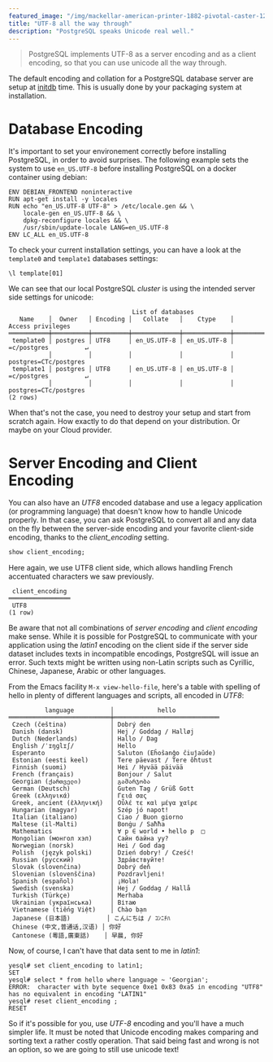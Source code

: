 ```yaml
---
featured_image: "/img/mackellar-american-printer-1882-pivotal-caster-1200rgb-2048x.jpg"
title: "UTF-8 all the way through"
description: "PostgreSQL speaks Unicode real well."
---
```


> PostgreSQL implements UTF-8 as a server encoding and as a client encoding,
> so that you can use unicode all the way through.

The default encoding and collation for a PostgreSQL database server are
setup at
[initdb](https://www.postgresql.org/docs/current/static/app-initdb.html)
time. This is usually done by your packaging system at installation.

# Database Encoding

It's important to set your environement correctly before installing
PostgreSQL, in order to avoid surprises. The following example sets the
system to use `en_US.UTF-8` before installing PostgreSQL on a docker
container using debian:

~~~
ENV DEBIAN_FRONTEND noninteractive
RUN apt-get install -y locales
RUN echo "en_US.UTF-8 UTF-8" > /etc/locale.gen && \
    locale-gen en_US.UTF-8 && \
    dpkg-reconfigure locales && \
    /usr/sbin/update-locale LANG=en_US.UTF-8
ENV LC_ALL en_US.UTF-8
~~~

To check your current installation settings, you can have a look at the
`template0` and `template1` databases settings:

~~~
\l template[01]
~~~

We can see that our local PostgreSQL *cluster* is using the intended server
side settings for unicode:

~~~
                                  List of databases
   Name    │  Owner   │ Encoding │   Collate   │    Ctype    │   Access privileges   
═══════════╪══════════╪══════════╪═════════════╪═════════════╪═══════════════════════
 template0 │ postgres │ UTF8     │ en_US.UTF-8 │ en_US.UTF-8 │ =c/postgres          ↵
           │          │          │             │             │ postgres=CTc/postgres
 template1 │ postgres │ UTF8     │ en_US.UTF-8 │ en_US.UTF-8 │ =c/postgres          ↵
           │          │          │             │             │ postgres=CTc/postgres
(2 rows)
~~~

When that's not the case, you need to destroy your setup and start from
scratch again. How exactly to do that depend on your distribution. Or maybe
on your Cloud provider.

# Server Encoding and Client Encoding

You can also have an *UTF8* encoded database and use a legacy application
(or programming language) that doesn't know how to handle Unicode properly.
In that case, you can ask PostgreSQL to convert all and any data on the fly
between the server-side encoding and your favorite client-side encoding,
thanks to the *client_encoding* setting.

~~~ sql
show client_encoding;
~~~

Here again, we use UTF8 client side, which allows handling French
accentuated characters we saw previously.

~~~ psql
 client_encoding 
═════════════════
 UTF8
(1 row)
~~~
Be aware that not all combinations of *server encoding* and *client
encoding* make sense. While it is possible for PostgreSQL to communicate
with your application using the *latin1* encoding on the client side if the
server side dataset includes texts in incompatible encodings, PostgreSQL
will issue an error. Such texts might be written using non-Latin scripts
such as Cyrillic, Chinese, Japanese, Arabic or other languages.

From the Emacs facility `M-x view-hello-file`, here's a table with spelling
of hello in plenty of different languages and scripts, all encoded in
*UTF8*:

~~~ psql
          language          │            hello        
════════════════════════════╪═════════════════════════════
 Czech (čeština)            │ Dobrý den
 Danish (dansk)             │ Hej / Goddag / Halløj
 Dutch (Nederlands)         │ Hallo / Dag
 English /ˈɪŋɡlɪʃ/          │ Hello
 Esperanto                  │ Saluton (Eĥoŝanĝo ĉiuĵaŭde)
 Estonian (eesti keel)      │ Tere päevast / Tere õhtust
 Finnish (suomi)            │ Hei / Hyvää päivää
 French (français)          │ Bonjour / Salut
 Georgian (ქართველი)        │ გამარჯობა
 German (Deutsch)           │ Guten Tag / Grüß Gott
 Greek (ελληνικά)           │ Γειά σας
 Greek, ancient (ἑλληνική)  │ Οὖλέ τε καὶ μέγα χαῖρε
 Hungarian (magyar)         │ Szép jó napot!
 Italian (italiano)         │ Ciao / Buon giorno
 Maltese (il-Malti)         │ Bonġu / Saħħa
 Mathematics                │ ∀ p ∈ world • hello p  □
 Mongolian (монгол хэл)     │ Сайн байна уу?
 Norwegian (norsk)          │ Hei / God dag
 Polish  (język polski)     │ Dzień dobry! / Cześć!
 Russian (русский)          │ Здра́вствуйте!
 Slovak (slovenčina)        │ Dobrý deň
 Slovenian (slovenščina)    │ Pozdravljeni!
 Spanish (español)          │ ¡Hola!
 Swedish (svenska)          │ Hej / Goddag / Hallå
 Turkish (Türkçe)           │ Merhaba
 Ukrainian (українська)     │ Вітаю
 Vietnamese (tiếng Việt)    │ Chào bạn
 Japanese (日本語)          │ こんにちは / ｺﾝﾆﾁﾊ
 Chinese (中文,普通话,汉语) │ 你好
 Cantonese (粵語,廣東話)    │ 早晨, 你好
~~~

Now, of course, I can't have that data sent to me in *latin1*:

~~~ psql
yesql# set client_encoding to latin1;
SET
yesql# select * from hello where language ~ 'Georgian';
ERROR:  character with byte sequence 0xe1 0x83 0xa5 in encoding "UTF8" has no equivalent in encoding "LATIN1"
yesql# reset client_encoding ;
RESET
~~~

So if it's possible for you, use *UTF-8* encoding and you'll have a much
simpler life. It must be noted that Unicode encoding makes comparing and
sorting text a rather costly operation. That said being fast and wrong is
not an option, so we are going to still use unicode text!
